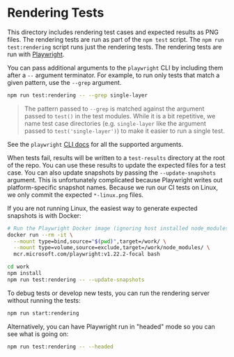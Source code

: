 # Rendering Tests

This directory includes rendering test cases and expected results as PNG files.  The rendering tests are run as part of the `npm test` script.  The `npm run test:rendering` script runs just the rendering tests.  The rendering tests are run with [Playwright](https://playwright.dev/docs/intro).

You can pass additional arguments to the `playwright` CLI by including them after a `--` argument terminator.  For example, to run only tests that match a given pattern, use the `--grep` argument.

```bash
npm run test:rendering -- --grep single-layer
```

> The pattern passed to `--grep` is matched against the argument passed to `test()` in the test modules.  While it is a bit repetitive, we name test case directories (e.g. `single-layer` like the argument passed to `test('single-layer')`) to make it easier to run a single test.

See the `playwright` [CLI docs](https://playwright.dev/docs/test-cli) for all the supported arguments.

When tests fail, results will be written to a `test-results` directory at the root of the repo.  You can use these results to update the expected files for a test case.  You can also update snapshots by passing the `--update-snapshots` argument.  This is unfortunately complicated because Playwright writes out platform-specific snapshot names.  Because we run our CI tests on Linux, we only commit the expected `*-linux.png` files.

If you are not running Linux, the easiest way to generate expected snapshots is with Docker:

```bash
# Run the Playwright Docker image (ignoring host installed node_modules)
docker run --rm -it \
  --mount type=bind,source="$(pwd)",target=/work/ \
  --mount type=volume,source=exclude,target=/work/node_modules/ \
  mcr.microsoft.com/playwright:v1.22.2-focal bash

cd work
npm install
npm run test:rendering -- --update-snapshots
```

To debug tests or develop new tests, you can run the rendering server without running the tests:

```bash
npm run start:rendering
```

Alternatively, you can have Playwright run in "headed" mode so you can see what is going on:

```bash
npm run test:rendering -- --headed
```
